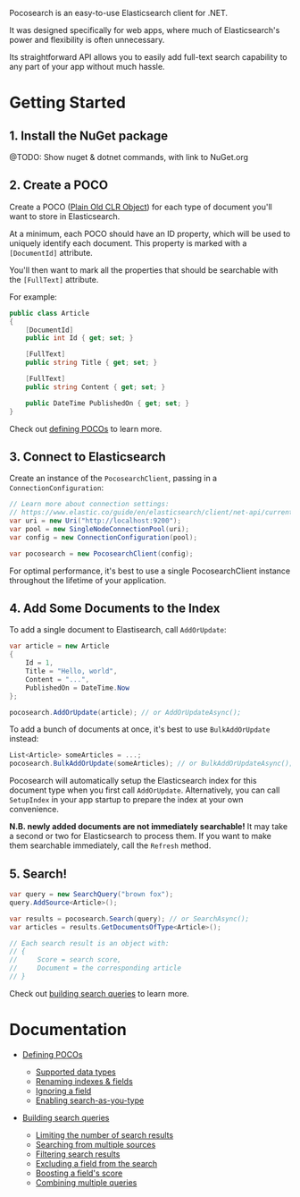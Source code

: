 Pocosearch is an easy-to-use Elasticsearch client for .NET.

It was designed specifically for web apps, where much of Elasticsearch's power and flexibility is often unnecessary.

Its straightforward API allows you to easily add full-text search capability to any part of your app without much hassle.

# Getting Started

## 1. Install the NuGet package

@TODO: Show nuget & dotnet commands, with link to NuGet.org

## 2. Create a POCO

Create a POCO ([Plain Old CLR Object](https://en.wikipedia.org/wiki/Plain_old_CLR_object)) for each type of document you'll want to store in Elasticsearch.

At a minimum, each POCO should have an ID property, which will be used to uniquely identify each document. This property is marked with a `[DocumentId]` attribute.

You'll then want to mark all the properties that should be searchable with the `[FullText]` attribute.

For example:

```csharp
public class Article
{
    [DocumentId]
    public int Id { get; set; }

    [FullText]
    public string Title { get; set; }

    [FullText]
    public string Content { get; set; }

    public DateTime PublishedOn { get; set; }
}
```

Check out [defining POCOs](docs/defining-pocos.md) to learn more.

## 3. Connect to Elasticsearch

Create an instance of the `PocosearchClient`, passing in a `ConnectionConfiguration`:

```csharp
// Learn more about connection settings:
// https://www.elastic.co/guide/en/elasticsearch/client/net-api/current/elasticsearch-net-getting-started.html#_connecting
var uri = new Uri("http://localhost:9200");
var pool = new SingleNodeConnectionPool(uri);
var config = new ConnectionConfiguration(pool);

var pocosearch = new PocosearchClient(config);
```

For optimal performance, it's best to use a single PocosearchClient instance throughout the lifetime of your application.

## 4. Add Some Documents to the Index

To add a single document to Elastisearch, call `AddOrUpdate`:

```csharp
var article = new Article
{
    Id = 1,
    Title = "Hello, world",
    Content = "...",
    PublishedOn = DateTime.Now
};

pocosearch.AddOrUpdate(article); // or AddOrUpdateAsync();
```

To add a bunch of documents at once, it's best to use `BulkAddOrUpdate` instead:

```csharp
List<Article> someArticles = ...;
pocosearch.BulkAddOrUpdate(someArticles); // or BulkAddOrUpdateAsync();
```

Pocosearch will automatically setup the Elasticsearch index for this document type when you first call `AddOrUpdate`. Alternatively, you can call `SetupIndex` in your app startup to prepare the index at your own convenience.

**N.B. newly added documents are not immediately searchable!** It may take a second or two for Elasticsearch to process them. If you want to make them searchable immediately, call the `Refresh` method.

## 5. Search!

```csharp
var query = new SearchQuery("brown fox");
query.AddSource<Article>();

var results = pocosearch.Search(query); // or SearchAsync();
var articles = results.GetDocumentsOfType<Article>();

// Each search result is an object with:
// {
//     Score = search score,
//     Document = the corresponding article
// }
```

Check out [building search queries](doc/search-queries.md) to learn more.

# Documentation

- [Defining POCOs](docs/defining-pocos.md)
    - [Supported data types](docs/defining-pocos.md#supported-data-types)
    - [Renaming indexes & fields](docs/defining-pocos.md#renaming-indexes-and-fields)
    - [Ignoring a field](docs/defining-pocos.md#ignoring-a-field)
    - [Enabling search-as-you-type](docs/defining-pocos.md#enabling-search-as-you-type)

- [Building search queries](docs/search-queries.md)
    - [Limiting the number of search results](docs/search-queries.md#limiting-the-number-of-search-results)
    - [Searching from multiple sources](docs/search-queries.md#searching-from-multiple-sources)
    - [Filtering search results](docs/search-queries.md#filtering-search-results)
    - [Excluding a field from the search](docs/search-queries.md#excluding-a-field-from-the-search)
    - [Boosting a field's score](docs/search-queries.md#boosting-a-fields-score)
    - [Combining multiple queries](docs/search-queries.md#combining-multiple-queries)
